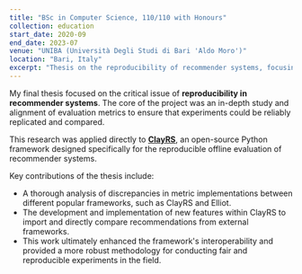 ```yaml
---
title: "BSc in Computer Science, 110/110 with Honours"
collection: education
start_date: 2020-09
end_date: 2023-07
venue: "UNIBA (Università Degli Studi di Bari 'Aldo Moro')"
location: "Bari, Italy"
excerpt: "Thesis on the reproducibility of recommender systems, focusing on aligning evaluation metrics within the ClayRS open-source framework."
---
```


My final thesis focused on the critical issue of **reproducibility in recommender systems**. The core of the project was an in-depth study and alignment of evaluation metrics to ensure that experiments could be reliably replicated and compared.

This research was applied directly to **[ClayRS](https://github.com/swapUniba/ClayRS)**, an open-source Python framework designed specifically for the reproducible offline evaluation of recommender systems.

Key contributions of the thesis include:
* A thorough analysis of discrepancies in metric implementations between different popular frameworks, such as ClayRS and Elliot.
* The development and implementation of new features within ClayRS to import and directly compare recommendations from external frameworks.
* This work ultimately enhanced the framework's interoperability and provided a more robust methodology for conducting fair and reproducible experiments in the field.